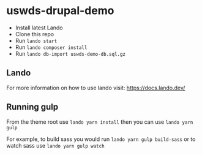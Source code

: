 # uswds-drupal-demo

* Install latest Lando
* Clone this repo
* Run `lando start`
* Run `lando composer install`
* Run `lando db-import uswds-demo-db.sql.gz`

## Lando
For more information on how to use lando visit: https://docs.lando.dev/
## Running gulp
From the theme root use `lando yarn install` then you can use `lando yarn gulp`

For example, to build sass you would run `lando yarn gulp build-sass` or to watch sass use `lando yarn gulp watch`

